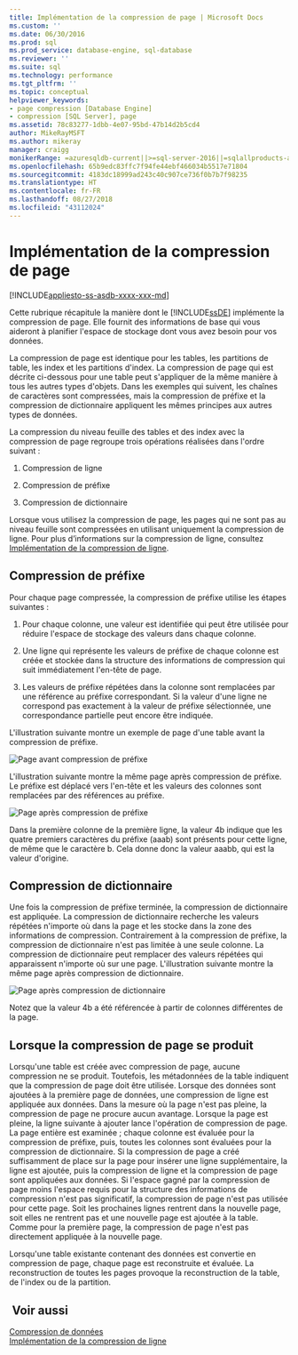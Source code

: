 ```yaml
---
title: Implémentation de la compression de page | Microsoft Docs
ms.custom: ''
ms.date: 06/30/2016
ms.prod: sql
ms.prod_service: database-engine, sql-database
ms.reviewer: ''
ms.suite: sql
ms.technology: performance
ms.tgt_pltfrm: ''
ms.topic: conceptual
helpviewer_keywords:
- page compression [Database Engine]
- compression [SQL Server], page
ms.assetid: 78c83277-1dbb-4e07-95bd-47b14d2b5cd4
author: MikeRayMSFT
ms.author: mikeray
manager: craigg
monikerRange: =azuresqldb-current||>=sql-server-2016||=sqlallproducts-allversions||>=sql-server-linux-2017||=azuresqldb-mi-current
ms.openlocfilehash: 65b9edc83ffc7f94fe44ebf466034b5517e71804
ms.sourcegitcommit: 4183dc18999ad243c40c907ce736f0b7b7f98235
ms.translationtype: HT
ms.contentlocale: fr-FR
ms.lasthandoff: 08/27/2018
ms.locfileid: "43112024"
---
```

# <a name="page-compression-implementation"></a>Implémentation de la compression de page
[!INCLUDE[appliesto-ss-asdb-xxxx-xxx-md](../../includes/appliesto-ss-asdb-xxxx-xxx-md.md)]

  Cette rubrique récapitule la manière dont le [!INCLUDE[ssDE](../../includes/ssde-md.md)] implémente la compression de page. Elle fournit des informations de base qui vous aideront à planifier l'espace de stockage dont vous avez besoin pour vos données.  
  
 La compression de page est identique pour les tables, les partitions de table, les index et les partitions d'index. La compression de page qui est décrite ci-dessous pour une table peut s'appliquer de la même manière à tous les autres types d'objets. Dans les exemples qui suivent, les chaînes de caractères sont compressées, mais la compression de préfixe et la compression de dictionnaire appliquent les mêmes principes aux autres types de données.  
  
 La compression du niveau feuille des tables et des index avec la compression de page regroupe trois opérations réalisées dans l'ordre suivant :  
  
1.  Compression de ligne  
  
2.  Compression de préfixe  
  
3.  Compression de dictionnaire  
  
 Lorsque vous utilisez la compression de page, les pages qui ne sont pas au niveau feuille sont compressées en utilisant uniquement la compression de ligne. Pour plus d’informations sur la compression de ligne, consultez [Implémentation de la compression de ligne](../../relational-databases/data-compression/row-compression-implementation.md).  
  
## <a name="prefix-compression"></a>Compression de préfixe  
 Pour chaque page compressée, la compression de préfixe utilise les étapes suivantes :  
  
1.  Pour chaque colonne, une valeur est identifiée qui peut être utilisée pour réduire l'espace de stockage des valeurs dans chaque colonne.  
  
2.  Une ligne qui représente les valeurs de préfixe de chaque colonne est créée et stockée dans la structure des informations de compression qui suit immédiatement l'en-tête de page.  
  
3.  Les valeurs de préfixe répétées dans la colonne sont remplacées par une référence au préfixe correspondant. Si la valeur d'une ligne ne correspond pas exactement à la valeur de préfixe sélectionnée, une correspondance partielle peut encore être indiquée.  
  
 L'illustration suivante montre un exemple de page d'une table avant la compression de préfixe.  
  
 ![Page avant compression de préfixe](media/skt-tblcompression1c.gif "Page avant compression de préfixe")  
  
 L'illustration suivante montre la même page après compression de préfixe. Le préfixe est déplacé vers l'en-tête et les valeurs des colonnes sont remplacées par des références au préfixe.  
  
 ![Page après compression de préfixe](media/tblcompression2.gif "Page après compression de préfixe")  
  
 Dans la première colonne de la première ligne, la valeur 4b indique que les quatre premiers caractères du préfixe (aaab) sont présents pour cette ligne, de même que le caractère b. Cela donne donc la valeur aaabb, qui est la valeur d'origine.  
  
## <a name="dictionary-compression"></a>Compression de dictionnaire  
 Une fois la compression de préfixe terminée, la compression de dictionnaire est appliquée. La compression de dictionnaire recherche les valeurs répétées n'importe où dans la page et les stocke dans la zone des informations de compression. Contrairement à la compression de préfixe, la compression de dictionnaire n'est pas limitée à une seule colonne. La compression de dictionnaire peut remplacer des valeurs répétées qui apparaissent n'importe où sur une page. L'illustration suivante montre la même page après compression de dictionnaire.  
  
 ![Page après compression de dictionnaire](media/tblcompression3.gif "Page après compression de dictionnaire")  
  
 Notez que la valeur 4b a été référencée à partir de colonnes différentes de la page.  
  
## <a name="when-page-compression-occurs"></a>Lorsque la compression de page se produit  
 Lorsqu'une table est créée avec compression de page, aucune compression ne se produit. Toutefois, les métadonnées de la table indiquent que la compression de page doit être utilisée. Lorsque des données sont ajoutées à la première page de données, une compression de ligne est appliquée aux données. Dans la mesure où la page n'est pas pleine, la compression de page ne procure aucun avantage. Lorsque la page est pleine, la ligne suivante à ajouter lance l'opération de compression de page. La page entière est examinée ; chaque colonne est évaluée pour la compression de préfixe, puis, toutes les colonnes sont évaluées pour la compression de dictionnaire. Si la compression de page a créé suffisamment de place sur la page pour insérer une ligne supplémentaire, la ligne est ajoutée, puis la compression de ligne et la compression de page sont appliquées aux données. Si l'espace gagné par la compression de page moins l'espace requis pour la structure des informations de compression n'est pas significatif, la compression de page n'est pas utilisée pour cette page. Soit les prochaines lignes rentrent dans la nouvelle page, soit elles ne rentrent pas et une nouvelle page est ajoutée à la table. Comme pour la première page, la compression de page n'est pas directement appliquée à la nouvelle page.  
  
 Lorsqu'une table existante contenant des données est convertie en compression de page, chaque page est reconstruite et évaluée. La reconstruction de toutes les pages provoque la reconstruction de la table, de l'index ou de la partition.  
  
## <a name="see-also"></a> Voir aussi  
 [Compression de données](../../relational-databases/data-compression/data-compression.md)   
 [Implémentation de la compression de ligne](../../relational-databases/data-compression/row-compression-implementation.md)  
  
  
